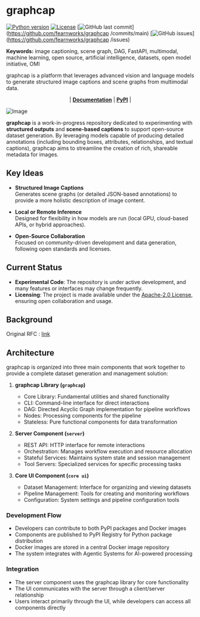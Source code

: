 # graphcap

[![Python version](https://img.shields.io/badge/python-3.11-blue)](https://www.python.org)
[![License](https://img.shields.io/badge/license-Apache--2.0-blue)](LICENSE)
[![GitHub last commit](https://img.shields.io/github/last-commit/fearnworks/graphcap )](https://github.com/fearnworks/graphcap /commits/main)
[![GitHub issues](https://img.shields.io/github/issues/fearnworks/graphcap )](https://github.com/fearnworks/graphcap /issues)

**Keywords:** image captioning, scene graph, DAG, FastAPI, multimodal, machine learning, open source, artificial intelligence, datasets, open model initiative, OMI

graphcap is a platform that leverages advanced vision and language models to generate structured image captions and scene graphs from multimodal data.

<p align="center">
| <a href="https://fearnworks.github.io/graphcap /"><b>Documentation</b></a> | <a href="https://pypi.org/project/graphcap/"><b>PyPI</b></a> |
</p>

![Image](./doc/static/logo.png)

**graphcap** is a work-in-progress repository dedicated to experimenting with **structured outputs** and **scene-based captions** to support open-source dataset generation. By leveraging models capable of producing detailed annotations (including bounding boxes, attributes, relationships, and textual captions), graphcap aims to streamline the creation of rich, shareable metadata for images.

## Key Ideas

- **Structured Image Captions**  
  Generates scene graphs (or detailed JSON-based annotations) to provide a more holistic description of image content.

- **Local or Remote Inference**  
  Designed for flexibility in how models are run (local GPU, cloud-based APIs, or hybrid approaches).

- **Open-Source Collaboration**  
  Focused on community-driven development and data generation, following open standards and licenses.

## Current Status

- **Experimental Code**: The repository is under active development, and many features or interfaces may change frequently.
- **Licensing**: The project is made available under the [Apache-2.0 License](https://www.apache.org/licenses/LICENSE-2.0), ensuring open collaboration and usage.

## Background

Original RFC : [link](https://github.com/Open-Model-Initiative/OMI-Data-Pipeline/issues/134)

## Architecture

graphcap is organized into three main components that work together to provide a complete dataset generation and management solution:

1. **graphcap Library (`graphcap`)**
   - Core Library: Fundamental utilities and shared functionality
   - CLI: Command-line interface for direct interactions
   - DAG: Directed Acyclic Graph implementation for pipeline workflows
   - Nodes: Processing components for the pipeline
   - Stateless: Pure functional components for data transformation

2. **Server Component (`server`)**
   - REST API: HTTP interface for remote interactions
   - Orchestration: Manages workflow execution and resource allocation
   - Stateful Services: Maintains system state and session management
   - Tool Servers: Specialized services for specific processing tasks

3. **Core UI Component (`core ui`)**
   - Dataset Management: Interface for organizing and viewing datasets
   - Pipeline Management: Tools for creating and monitoring workflows
   - Configuration: System settings and pipeline configuration tools

### Development Flow

- Developers can contribute to both PyPI packages and Docker images
- Components are published to PyPI Registry for Python package distribution
- Docker images are stored in a central Docker image repository
- The system integrates with Agentic Systems for AI-powered processing

### Integration

- The server component uses the graphcap library for core functionality
- The UI communicates with the server through a client/server relationship
- Users interact primarily through the UI, while developers can access all components directly
